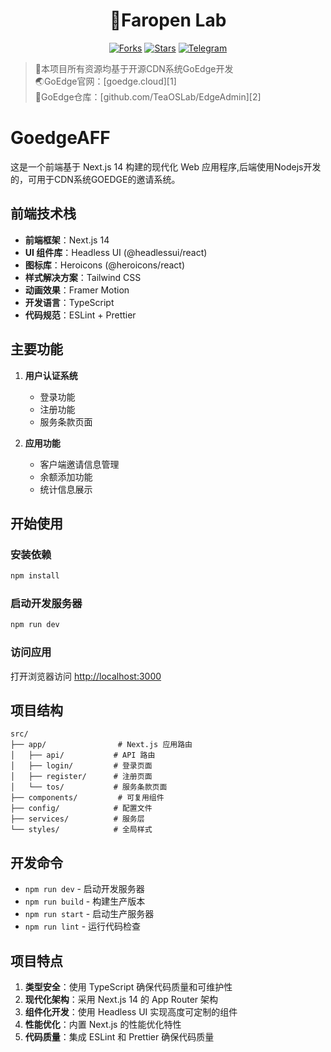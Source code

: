 <h1 align="center">🧪Faropen Lab</h1>
<div align="center">

[![Forks](https://img.shields.io/github/forks/faropenlab/GoedgeAFF?style=flat&label=%F0%9F%8F%85Forks&labelColor=800080&color=912CEE)](https://github.com/faropenlab/GoedgeAFF/forks)
[![Stars](https://img.shields.io/github/stars/faropenlab/GoedgeAFF?style=flat&label=%F0%9F%8C%9Fstars&labelColor=ff4f4f&color=ff8383)](https://github.com/faropenlab/GoedgeAFF)
[![Telegram](https://img.shields.io/badge/%E2%9C%88%EF%B8%8FTelegram-Kuaien-0FB5EB?labelColor=235389&logoColor=white&style=flat)]([https://t.me/kuaien66](https://t.me/+iRD6nOMlXac5YWM0))
</div>

> 📢本项目所有资源均基于开源CDN系统GoEdge开发  
> 🌏GoEdge官网：[goedge.cloud][1]  
> 🔀GoEdge仓库：[github.com/TeaOSLab/EdgeAdmin][2]  

# GoedgeAFF

这是一个前端基于 Next.js 14 构建的现代化 Web 应用程序,后端使用Nodejs开发的，可用于CDN系统GOEDGE的邀请系统。

## 前端技术栈

- **前端框架**：Next.js 14
- **UI 组件库**：Headless UI (@headlessui/react)
- **图标库**：Heroicons (@heroicons/react)
- **样式解决方案**：Tailwind CSS
- **动画效果**：Framer Motion
- **开发语言**：TypeScript
- **代码规范**：ESLint + Prettier

## 主要功能

1. **用户认证系统**
   - 登录功能
   - 注册功能
   - 服务条款页面

2. **应用功能**
   - 客户端邀请信息管理
   - 余额添加功能
   - 统计信息展示

## 开始使用

### 安装依赖

```bash
npm install
```

### 启动开发服务器

```bash
npm run dev
```

### 访问应用

打开浏览器访问 [http://localhost:3000](http://localhost:3000)

## 项目结构

```
src/
├── app/                # Next.js 应用路由
│   ├── api/           # API 路由
│   ├── login/         # 登录页面
│   ├── register/      # 注册页面
│   └── tos/           # 服务条款页面
├── components/         # 可复用组件
├── config/            # 配置文件
├── services/          # 服务层
└── styles/            # 全局样式
```

## 开发命令

- `npm run dev` - 启动开发服务器
- `npm run build` - 构建生产版本
- `npm run start` - 启动生产服务器
- `npm run lint` - 运行代码检查

## 项目特点

1. **类型安全**：使用 TypeScript 确保代码质量和可维护性
2. **现代化架构**：采用 Next.js 14 的 App Router 架构
3. **组件化开发**：使用 Headless UI 实现高度可定制的组件
4. **性能优化**：内置 Next.js 的性能优化特性
5. **代码质量**：集成 ESLint 和 Prettier 确保代码质量
